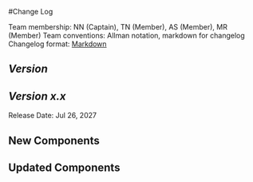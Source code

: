 #Change Log

Team membership:  NN (Captain), TN (Member), AS (Member), MR (Member)
Team conventions: Allman notation, markdown for changelog  
Changelog format: [Markdown](https://github.com/adam-p/markdown-here/wiki/Markdown-Cheatsheet)

## *Version*

## *Version x.x*


Release Date: Jul 26, 2027

## New Components


## Updated Components
